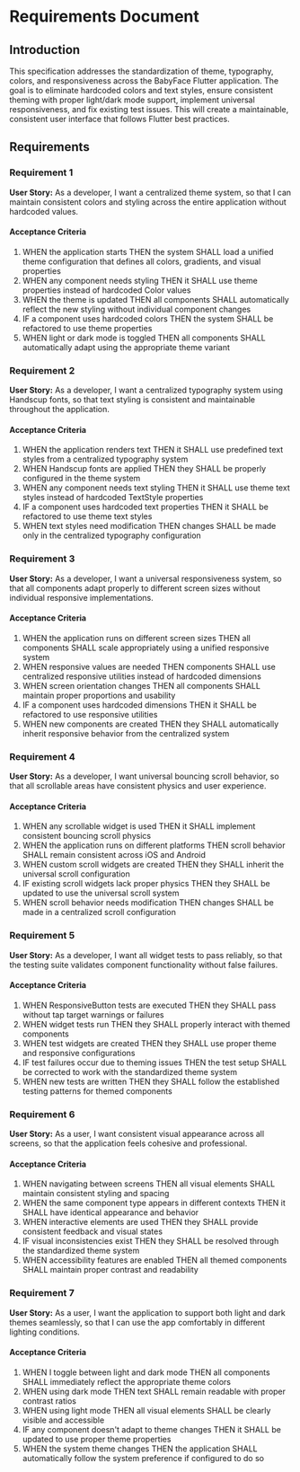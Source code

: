 # Requirements Document

## Introduction

This specification addresses the standardization of theme, typography, colors, and responsiveness across the BabyFace Flutter application. The goal is to eliminate hardcoded colors and text styles, ensure consistent theming with proper light/dark mode support, implement universal responsiveness, and fix existing test issues. This will create a maintainable, consistent user interface that follows Flutter best practices.

## Requirements

### Requirement 1

**User Story:** As a developer, I want a centralized theme system, so that I can maintain consistent colors and styling across the entire application without hardcoded values.

#### Acceptance Criteria

1. WHEN the application starts THEN the system SHALL load a unified theme configuration that defines all colors, gradients, and visual properties
2. WHEN any component needs styling THEN it SHALL use theme properties instead of hardcoded Color values
3. WHEN the theme is updated THEN all components SHALL automatically reflect the new styling without individual component changes
4. IF a component uses hardcoded colors THEN the system SHALL be refactored to use theme properties
5. WHEN light or dark mode is toggled THEN all components SHALL automatically adapt using the appropriate theme variant

### Requirement 2

**User Story:** As a developer, I want a centralized typography system using Handscup fonts, so that text styling is consistent and maintainable throughout the application.

#### Acceptance Criteria

1. WHEN the application renders text THEN it SHALL use predefined text styles from a centralized typography system
2. WHEN Handscup fonts are applied THEN they SHALL be properly configured in the theme system
3. WHEN any component needs text styling THEN it SHALL use theme text styles instead of hardcoded TextStyle properties
4. IF a component uses hardcoded text properties THEN it SHALL be refactored to use theme text styles
5. WHEN text styles need modification THEN changes SHALL be made only in the centralized typography configuration

### Requirement 3

**User Story:** As a developer, I want a universal responsiveness system, so that all components adapt properly to different screen sizes without individual responsive implementations.

#### Acceptance Criteria

1. WHEN the application runs on different screen sizes THEN all components SHALL scale appropriately using a unified responsive system
2. WHEN responsive values are needed THEN components SHALL use centralized responsive utilities instead of hardcoded dimensions
3. WHEN screen orientation changes THEN all components SHALL maintain proper proportions and usability
4. IF a component uses hardcoded dimensions THEN it SHALL be refactored to use responsive utilities
5. WHEN new components are created THEN they SHALL automatically inherit responsive behavior from the centralized system

### Requirement 4

**User Story:** As a developer, I want universal bouncing scroll behavior, so that all scrollable areas have consistent physics and user experience.

#### Acceptance Criteria

1. WHEN any scrollable widget is used THEN it SHALL implement consistent bouncing scroll physics
2. WHEN the application runs on different platforms THEN scroll behavior SHALL remain consistent across iOS and Android
3. WHEN custom scroll widgets are created THEN they SHALL inherit the universal scroll configuration
4. IF existing scroll widgets lack proper physics THEN they SHALL be updated to use the universal scroll system
5. WHEN scroll behavior needs modification THEN changes SHALL be made in a centralized scroll configuration

### Requirement 5

**User Story:** As a developer, I want all widget tests to pass reliably, so that the testing suite validates component functionality without false failures.

#### Acceptance Criteria

1. WHEN ResponsiveButton tests are executed THEN they SHALL pass without tap target warnings or failures
2. WHEN widget tests run THEN they SHALL properly interact with themed components
3. WHEN test widgets are created THEN they SHALL use proper theme and responsive configurations
4. IF test failures occur due to theming issues THEN the test setup SHALL be corrected to work with the standardized theme system
5. WHEN new tests are written THEN they SHALL follow the established testing patterns for themed components

### Requirement 6

**User Story:** As a user, I want consistent visual appearance across all screens, so that the application feels cohesive and professional.

#### Acceptance Criteria

1. WHEN navigating between screens THEN all visual elements SHALL maintain consistent styling and spacing
2. WHEN the same component type appears in different contexts THEN it SHALL have identical appearance and behavior
3. WHEN interactive elements are used THEN they SHALL provide consistent feedback and visual states
4. IF visual inconsistencies exist THEN they SHALL be resolved through the standardized theme system
5. WHEN accessibility features are enabled THEN all themed components SHALL maintain proper contrast and readability

### Requirement 7

**User Story:** As a user, I want the application to support both light and dark themes seamlessly, so that I can use the app comfortably in different lighting conditions.

#### Acceptance Criteria

1. WHEN I toggle between light and dark mode THEN all components SHALL immediately reflect the appropriate theme colors
2. WHEN using dark mode THEN text SHALL remain readable with proper contrast ratios
3. WHEN using light mode THEN all visual elements SHALL be clearly visible and accessible
4. IF any component doesn't adapt to theme changes THEN it SHALL be updated to use proper theme properties
5. WHEN the system theme changes THEN the application SHALL automatically follow the system preference if configured to do so